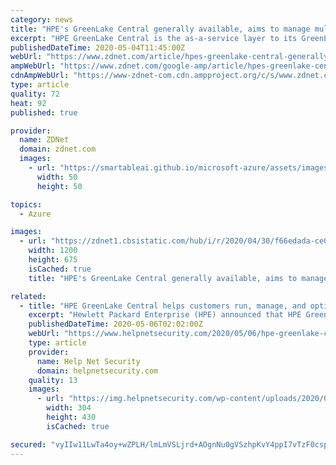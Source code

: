 ```yaml
---
category: news
title: "HPE's GreenLake Central generally available, aims to manage multi-cloud to edge deployments"
excerpt: "HPE GreenLake Central is the as-a-service layer to its GreenLake platform, which has more than 800 customers globally."
publishedDateTime: 2020-05-04T11:45:00Z
webUrl: "https://www.zdnet.com/article/hpes-greenlake-central-generally-available-aims-to-manage-multi-cloud-to-edge-deployments/"
ampWebUrl: "https://www.zdnet.com/google-amp/article/hpes-greenlake-central-generally-available-aims-to-manage-multi-cloud-to-edge-deployments/"
cdnAmpWebUrl: "https://www-zdnet-com.cdn.ampproject.org/c/s/www.zdnet.com/google-amp/article/hpes-greenlake-central-generally-available-aims-to-manage-multi-cloud-to-edge-deployments/"
type: article
quality: 72
heat: 92
published: true

provider:
  name: ZDNet
  domain: zdnet.com
  images:
    - url: "https://smartableai.github.io/microsoft-azure/assets/images/organizations/zdnet.com-50x50.jpg"
      width: 50
      height: 50

topics:
  - Azure

images:
  - url: "https://zdnet1.cbsistatic.com/hub/i/r/2020/04/30/f66edada-ce05-4950-8f6c-92359717a853/thumbnail/1200x675/08eac1fa9c322dffceac2936c79fe33e/wdc-q3-2020.png"
    width: 1200
    height: 675
    isCached: true
    title: "HPE's GreenLake Central generally available, aims to manage multi-cloud to edge deployments"

related:
  - title: "HPE GreenLake Central helps customers run, manage, and optimize their hybrid cloud estate"
    excerpt: "Hewlett Packard Enterprise (HPE) announced that HPE GreenLake Central, unveiled in December 2019, is now generally available for HPE GreenLake customers."
    publishedDateTime: 2020-05-06T02:02:00Z
    webUrl: "https://www.helpnetsecurity.com/2020/05/06/hpe-greenlake-central/"
    type: article
    provider:
      name: Help Net Security
      domain: helpnetsecurity.com
    quality: 13
    images:
      - url: "https://img.helpnetsecurity.com/wp-content/uploads/2020/03/12085321/insecure-rsac2020.jpg"
        width: 304
        height: 430
        isCached: true

secured: "vyIIw11LwTa4oy+wZPLH/lmLmVSLjrd+AOgnNu0gVSzhpKvY4ppI7vTzF0csp7rRhOvD7sm8r1uFrXttyxR3Ldj2xh6UG+Uxa3Dsj3FDkwaeV199TgJlaVlcLbdA9rN4JUlklIGoOKgWkc0f9ec7wsz5YNjVhBJyDZaupiPs+Bxo2NyEnSc0l+APgcb2xJddkNFoEziobZ/a9yIWSxhwO3ZL7Fb8pHtELgmOdnpC68Tjb94nu7Q52pNy9MfdvgjSUlLwvlq0e+yRN3AgPhMnOVDPD96yXVDMSc+9F0CinA9uXNj4V7ee0pHgGleFh/tUHJfoEU2Tu5bMwZr0YNrk7b01wwOD8y7Lz+fCwxqiO+uJ1MCc4OTrp1O1/zVnpMi1WgnbWTorOiQPqG88ZM2llWOZExZIWftlZSinwAiI+oH/2ruOpw7kT0D1HJje5DEyJZuNarLvghO7P+bkF8vXne1+WnEigcG5psE8jBluAYo=;PfbtMW63xXOeqGd2Q2dfyw=="
---
```


